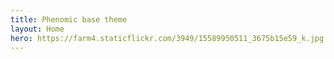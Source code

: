 ```yaml
---
title: Phenomic base theme
layout: Home
hero: https://farm4.staticflickr.com/3949/15589950511_3675b15e59_k.jpg
---
```

